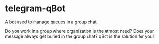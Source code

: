 # telegram-qBot
A bot used to manage queues in a group chat.

Do you work in a group where organization is the utmost need? Does your message always get buried in the group chat? qBot is the solution for you!
